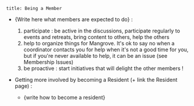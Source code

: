 ```
title: Being a Member
```

- {Write here what members are expected to do} :

   1. participate : be active in the discussions, participate regularly to events and retreats, bring content to others, help the others
   2. help to organize things for Mangrove. It's ok to say no when a coordinator contacts you for help when it's not a good time for you, but if you're never available to help, it can be an issue (see Membership Issues)
   3. be proactive : start initiatives that will delight the other members ! 

- Getting more involved by becoming a Resident (+ link the Resident page) :

   - {write how to become a resident}

